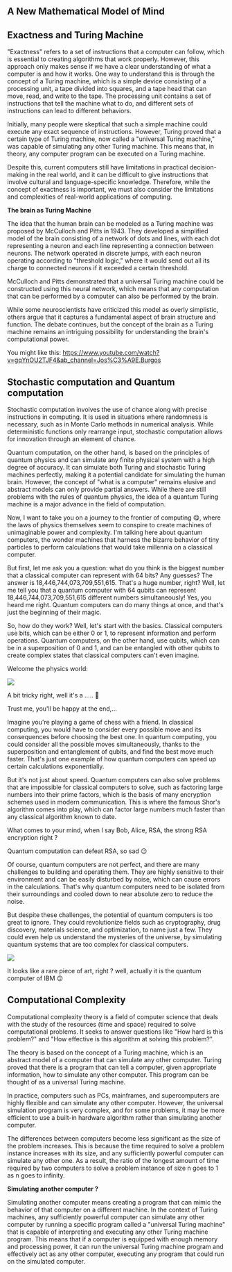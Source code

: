 ## A New Mathematical Model of Mind


## Exactness and Turing Machine

"Exactness" refers to a set of instructions that a computer can follow, which is essential to creating algorithms that work properly. However, this approach only makes sense if we have a clear understanding of what a computer is and how it works. One way to understand this is through the concept of a Turing machine, which is a simple device consisting of a processing unit, a tape divided into squares, and a tape head that can move, read, and write to the tape. The processing unit contains a set of instructions that tell the machine what to do, and different sets of instructions can lead to different behaviors.

Initially, many people were skeptical that such a simple machine could execute any exact sequence of instructions. However, Turing proved that a certain type of Turing machine, now called a "universal Turing machine," was capable of simulating any other Turing machine. This means that, in theory, any computer program can be executed on a Turing machine.

Despite this, current computers still have limitations in practical decision-making in the real world, and it can be difficult to give instructions that involve cultural and language-specific knowledge. Therefore, while the concept of exactness is important, we must also consider the limitations and complexities of real-world applications of computing.

**The brain as Turing Machine**

The idea that the human brain can be modeled as a Turing machine was proposed by McCulloch and Pitts in 1943. They developed a simplified model of the brain consisting of a network of dots and lines, with each dot representing a neuron and each line representing a connection between neurons. The network operated in discrete jumps, with each neuron operating according to "threshold logic," where it would send out all its charge to connected neurons if it exceeded a certain threshold.

McCulloch and Pitts demonstrated that a universal Turing machine could be constructed using this neural network, which means that any computation that can be performed by a computer can also be performed by the brain.

While some neuroscientists have criticized this model as overly simplistic, others argue that it captures a fundamental aspect of brain structure and function. The debate continues, but the concept of the brain as a Turing machine remains an intriguing possibility for understanding the brain's computational power.

You might like this: https://www.youtube.com/watch?v=gqYnOU2TJF4&ab_channel=Jos%C3%A9E.Burgos

## Stochastic computation and Quantum computation

Stochastic computation involves the use of chance along with precise instructions in computing. It is used in situations where randomness is necessary, such as in Monte Carlo methods in numerical analysis. While deterministic functions only rearrange input, stochastic computation allows for innovation through an element of chance.

Quantum computation, on the other hand, is based on the principles of quantum physics and can simulate any finite physical system with a high degree of accuracy. It can simulate both Turing and stochastic Turing machines perfectly, making it a potential candidate for simulating the human brain. However, the concept of "what is a computer" remains elusive and abstract models can only provide partial answers. While there are still problems with the rules of quantum physics, the idea of a quantum Turing machine is a major advance in the field of computation.

Now, I want to take you on a journey to the frontier of computing 😋, where the laws of physics themselves seem to conspire to create machines of unimaginable power and complexity. I'm talking here about quantum computers, the wonder machines that harness the bizarre behavior of tiny particles to perform calculations that would take millennia on a classical computer.

But first, let me ask you a question: what do you think is the biggest number that a classical computer can represent with 64 bits? Any guesses? The answer is 18,446,744,073,709,551,615. That's a huge number, right? Well, let me tell you that a quantum computer with 64 qubits can represent 18,446,744,073,709,551,615 different numbers simultaneously! Yes, you heard me right. Quantum computers can do many things at once, and that's just the beginning of their magic.

So, how do they work? Well, let's start with the basics. Classical computers use bits, which can be either 0 or 1, to represent information and perform operations. Quantum computers, on the other hand, use qubits, which can be in a superposition of 0 and 1, and can be entangled with other qubits to create complex states that classical computers can't even imagine.

Welcome the physics world:

![](https://www.scienceabc.com/wp-content/uploads/ext-www.scienceabc.com/wp-content/uploads/2022/12/The-Schrodinger-wave-equation.jpg-.jpg)

A bit tricky right, well it's a ..... 🙂

Trust me, you'll be happy at the end,...

Imagine you're playing a game of chess with a friend. In classical computing, you would have to consider every possible move and its consequences before choosing the best one. In quantum computing, you could consider all the possible moves simultaneously, thanks to the superposition and entanglement of qubits, and find the best move much faster. That's just one example of how quantum computers can speed up certain calculations exponentially.

But it's not just about speed. Quantum computers can also solve problems that are impossible for classical computers to solve, such as factoring large numbers into their prime factors, which is the basis of many encryption schemes used in modern communication. This is where the famous Shor's algorithm comes into play, which can factor large numbers much faster than any classical algorithm known to date.

What comes to your mind, when I say Bob, Alice, RSA, the strong RSA encryption right ?

Quantum computation can defeat RSA, so sad 😐

Of course, quantum computers are not perfect, and there are many challenges to building and operating them. They are highly sensitive to their environment and can be easily disturbed by noise, which can cause errors in the calculations. That's why quantum computers need to be isolated from their surroundings and cooled down to near absolute zero to reduce the noise.

But despite these challenges, the potential of quantum computers is too great to ignore. They could revolutionize fields such as cryptography, drug discovery, materials science, and optimization, to name just a few. They could even help us understand the mysteries of the universe, by simulating quantum systems that are too complex for classical computers.

![](https://emag.directindustry.com/wp-content/uploads/sites/3/ibm-quantum-computing.png)


It looks like a rare piece of art, right ? well, actually it is the quantum computer of IBM 🙃

## Computational Complexity

Computational complexity theory is a field of computer science that deals with the study of the resources (time and space) required to solve computational problems. It seeks to answer questions like "How hard is this problem?" and "How effective is this algorithm at solving this problem?".

The theory is based on the concept of a Turing machine, which is an abstract model of a computer that can simulate any other computer. Turing proved that there is a program that can tell a computer, given appropriate information, how to simulate any other computer. This program can be thought of as a universal Turing machine.

In practice, computers such as PCs, mainframes, and supercomputers are highly flexible and can simulate any other computer. However, the universal simulation program is very complex, and for some problems, it may be more efficient to use a built-in hardware algorithm rather than simulating another computer.

The differences between computers become less significant as the size of the problem increases. This is because the time required to solve a problem instance increases with its size, and any sufficiently powerful computer can simulate any other one. As a result, the ratio of the longest amount of time required by two computers to solve a problem instance of size n goes to 1 as n goes to infinity.

**Simulating another computer ?**

Simulating another computer means creating a program that can mimic the behavior of that computer on a different machine. In the context of Turing machines, any sufficiently powerful computer can simulate any other computer by running a specific program called a "universal Turing machine" that is capable of interpreting and executing any other Turing machine program. This means that if a computer is equipped with enough memory and processing power, it can run the universal Turing machine program and effectively act as any other computer, executing any program that could run on the simulated computer.






